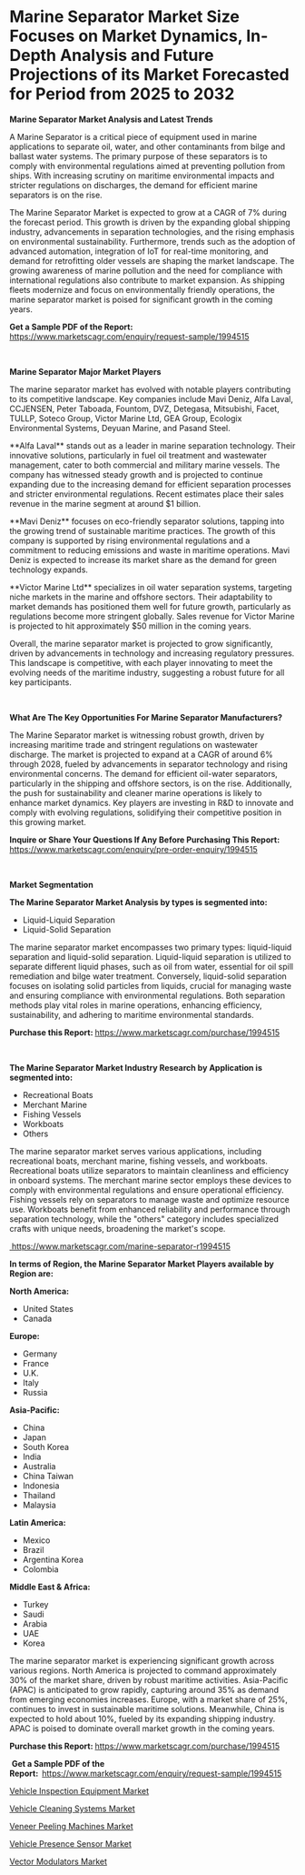 <p><h1>Marine Separator Market Size Focuses on Market Dynamics, In-Depth Analysis and Future Projections of its Market Forecasted for Period from 2025 to 2032</h1></p><p><strong>Marine Separator Market Analysis and Latest Trends</strong></p>
<p><p>A Marine Separator is a critical piece of equipment used in marine applications to separate oil, water, and other contaminants from bilge and ballast water systems. The primary purpose of these separators is to comply with environmental regulations aimed at preventing pollution from ships. With increasing scrutiny on maritime environmental impacts and stricter regulations on discharges, the demand for efficient marine separators is on the rise.</p><p>The Marine Separator Market is expected to grow at a CAGR of 7% during the forecast period. This growth is driven by the expanding global shipping industry, advancements in separation technologies, and the rising emphasis on environmental sustainability. Furthermore, trends such as the adoption of advanced automation, integration of IoT for real-time monitoring, and demand for retrofitting older vessels are shaping the market landscape. The growing awareness of marine pollution and the need for compliance with international regulations also contribute to market expansion. As shipping fleets modernize and focus on environmentally friendly operations, the marine separator market is poised for significant growth in the coming years.</p></p>
<p><strong>Get a Sample PDF of the Report:&nbsp;</strong> <a href="https://www.marketscagr.com/enquiry/request-sample/1994515?utm_campaign=2010&utm_medium=2&utm_source=Github&utm_content=ia&utm_term=10042025&utm_id=marine-separator">https://www.marketscagr.com/enquiry/request-sample/1994515</a></p>
<p>&nbsp;</p>
<p><strong>Marine Separator Major Market Players</strong></p>
<p><p>The marine separator market has evolved with notable players contributing to its competitive landscape. Key companies include Mavi Deniz, Alfa Laval, CCJENSEN, Peter Taboada, Fountom, DVZ, Detegasa, Mitsubishi, Facet, TULLP, Soteco Group, Victor Marine Ltd, GEA Group, Ecologix Environmental Systems, Deyuan Marine, and Pasand Steel.</p><p>**Alfa Laval** stands out as a leader in marine separation technology. Their innovative solutions, particularly in fuel oil treatment and wastewater management, cater to both commercial and military marine vessels. The company has witnessed steady growth and is projected to continue expanding due to the increasing demand for efficient separation processes and stricter environmental regulations. Recent estimates place their sales revenue in the marine segment at around $1 billion.</p><p>**Mavi Deniz** focuses on eco-friendly separator solutions, tapping into the growing trend of sustainable maritime practices. The growth of this company is supported by rising environmental regulations and a commitment to reducing emissions and waste in maritime operations. Mavi Deniz is expected to increase its market share as the demand for green technology expands.</p><p>**Victor Marine Ltd** specializes in oil water separation systems, targeting niche markets in the marine and offshore sectors. Their adaptability to market demands has positioned them well for future growth, particularly as regulations become more stringent globally. Sales revenue for Victor Marine is projected to hit approximately $50 million in the coming years.</p><p>Overall, the marine separator market is projected to grow significantly, driven by advancements in technology and increasing regulatory pressures. This landscape is competitive, with each player innovating to meet the evolving needs of the maritime industry, suggesting a robust future for all key participants.</p></p>
<p>&nbsp;</p>
<p><strong>What Are The Key Opportunities For Marine Separator Manufacturers?</strong></p>
<p><p>The Marine Separator market is witnessing robust growth, driven by increasing maritime trade and stringent regulations on wastewater discharge. The market is projected to expand at a CAGR of around 6% through 2028, fueled by advancements in separator technology and rising environmental concerns. The demand for efficient oil-water separators, particularly in the shipping and offshore sectors, is on the rise. Additionally, the push for sustainability and cleaner marine operations is likely to enhance market dynamics. Key players are investing in R&D to innovate and comply with evolving regulations, solidifying their competitive position in this growing market.</p></p>
<p><strong>Inquire or Share Your Questions If Any Before Purchasing This Report:</strong> <a href="https://www.marketscagr.com/enquiry/pre-order-enquiry/1994515?utm_campaign=2010&utm_medium=2&utm_source=Github&utm_content=ia&utm_term=10042025&utm_id=marine-separator">https://www.marketscagr.com/enquiry/pre-order-enquiry/1994515</a></p>
<p>&nbsp;</p>
<p><strong>Market Segmentation</strong></p>
<p><strong>The Marine Separator Market Analysis by types is segmented into:</strong></p>
<p><ul><li>Liquid-Liquid Separation</li><li>Liquid-Solid Separation</li></ul></p>
<p><p>The marine separator market encompasses two primary types: liquid-liquid separation and liquid-solid separation. Liquid-liquid separation is utilized to separate different liquid phases, such as oil from water, essential for oil spill remediation and bilge water treatment. Conversely, liquid-solid separation focuses on isolating solid particles from liquids, crucial for managing waste and ensuring compliance with environmental regulations. Both separation methods play vital roles in marine operations, enhancing efficiency, sustainability, and adhering to maritime environmental standards.</p></p>
<p><strong>Purchase this Report:&nbsp;</strong><a href="https://www.marketscagr.com/purchase/1994515?utm_campaign=2010&utm_medium=2&utm_source=Github&utm_content=ia&utm_term=10042025&utm_id=marine-separator">https://www.marketscagr.com/purchase/1994515</a></p>
<p>&nbsp;</p>
<p><strong>The Marine Separator Market Industry Research by Application is segmented into:</strong></p>
<p><ul><li>Recreational Boats</li><li>Merchant Marine</li><li>Fishing Vessels</li><li>Workboats</li><li>Others</li></ul></p>
<p><p>The marine separator market serves various applications, including recreational boats, merchant marine, fishing vessels, and workboats. Recreational boats utilize separators to maintain cleanliness and efficiency in onboard systems. The merchant marine sector employs these devices to comply with environmental regulations and ensure operational efficiency. Fishing vessels rely on separators to manage waste and optimize resource use. Workboats benefit from enhanced reliability and performance through separation technology, while the "others" category includes specialized crafts with unique needs, broadening the market's scope.</p></p>
<p><a href="https://www.marketscagr.com/marine-separator-r1994515?utm_campaign=2010&utm_medium=2&utm_source=Github&utm_content=ia&utm_term=10042025&utm_id=marine-separator">&nbsp;https://www.marketscagr.com/marine-separator-r1994515</a></p>
<p><strong>In terms of Region, the Marine Separator Market Players available by Region are:</strong></p>
<p>
    <p> <strong> North America: </strong>
        <ul>
            <li>United States</li>
            <li>Canada</li>
        </ul>
        </p> 
    <p> <strong> Europe: </strong>
        <ul>
            <li>Germany</li>
            <li>France</li>
            <li>U.K.</li>
            <li>Italy</li>
            <li>Russia</li>
        </ul>
        </p> 
    <p> <strong> Asia-Pacific: </strong>
        <ul>
            <li>China</li>
            <li>Japan</li>
            <li>South Korea</li>
            <li>India</li>
            <li>Australia</li>
            <li>China Taiwan</li>
            <li>Indonesia</li>
            <li>Thailand</li>
            <li>Malaysia</li>
        </ul>
        </p> 
    <p> <strong> Latin America: </strong>
        <ul>
            <li>Mexico</li>
            <li>Brazil</li>
            <li>Argentina Korea</li>
            <li>Colombia</li>
        </ul>
        </p> 
    <p> <strong> Middle East & Africa: </strong>
        <ul>
            <li>Turkey</li>
            <li>Saudi</li>
            <li>Arabia</li>
            <li>UAE</li>
            <li>Korea</li>
        </ul>
    </p>
    </p>
<p><p>The marine separator market is experiencing significant growth across various regions. North America is projected to command approximately 30% of the market share, driven by robust maritime activities. Asia-Pacific (APAC) is anticipated to grow rapidly, capturing around 35% as demand from emerging economies increases. Europe, with a market share of 25%, continues to invest in sustainable maritime solutions. Meanwhile, China is expected to hold about 10%, fueled by its expanding shipping industry. APAC is poised to dominate overall market growth in the coming years.</p></p>
<p><strong>Purchase this Report: </strong><a href="https://www.marketscagr.com/purchase/1994515?utm_campaign=2010&utm_medium=2&utm_source=Github&utm_content=ia&utm_term=10042025&utm_id=marine-separator">https://www.marketscagr.com/purchase/1994515</a></p>
<p>&nbsp;<strong>Get a Sample PDF of the Report:&nbsp;&nbsp;</strong><a href="https://www.marketscagr.com/enquiry/request-sample/1994515?utm_campaign=2010&utm_medium=2&utm_source=Github&utm_content=ia&utm_term=10042025&utm_id=marine-separator">https://www.marketscagr.com/enquiry/request-sample/1994515</a></p>
<p><strong></strong></p>
<p><p><a href="https://github.com/ijffseandy/Market-Research-Report-List-1/blob/main/vehicle-inspection-equipment-market.md?utm_campaign=2010&utm_medium=2&utm_source=Github&utm_content=ia&utm_term=10042025&utm_id=marine-separator">Vehicle Inspection Equipment Market</a></p><p><a href="https://github.com/sderolza/Market-Research-Report-List-1/blob/main/vehicle-cleaning-systems-market.md?utm_campaign=2010&utm_medium=2&utm_source=Github&utm_content=ia&utm_term=10042025&utm_id=marine-separator">Vehicle Cleaning Systems Market</a></p><p><a href="https://github.com/voigttyagi/Market-Research-Report-List-1/blob/main/veneer-peeling-machines-market.md?utm_campaign=2010&utm_medium=2&utm_source=Github&utm_content=ia&utm_term=10042025&utm_id=marine-separator">Veneer Peeling Machines Market</a></p><p><a href="https://github.com/daphnyvashdi/Market-Research-Report-List-1/blob/main/vehicle-presence-sensor-market.md?utm_campaign=2010&utm_medium=2&utm_source=Github&utm_content=ia&utm_term=10042025&utm_id=marine-separator">Vehicle Presence Sensor Market</a></p><p><a href="https://github.com/kolffmaris58/Market-Research-Report-List-1/blob/main/vector-modulators-market.md?utm_campaign=2010&utm_medium=2&utm_source=Github&utm_content=ia&utm_term=10042025&utm_id=marine-separator">Vector Modulators Market</a></p></p>
